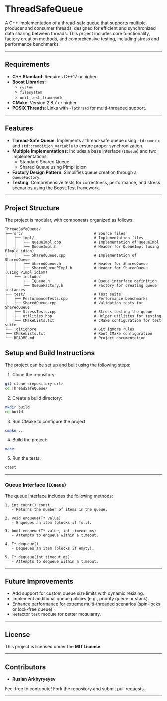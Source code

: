 # ThreadSafeQueue

A C++ implementation of a thread-safe queue that supports multiple producer and consumer threads, designed for efficient and synchronized data sharing between threads. This project includes core functionality, factory creation methods, and comprehensive testing, including stress and performance benchmarks.

---

## Requirements

- **C++ Standard**: Requires C++17 or higher.
- **Boost Libraries**:
  - `system`
  - `filesystem`
  - `unit_test_framework`
- **CMake**: Version 2.8.7 or higher.
- **POSIX Threads**: Links with `-lpthread` for multi-threaded support.

---

## Features

- **Thread-Safe Queue**: Implements a thread-safe queue using `std::mutex` and `std::condition_variable` to ensure proper synchronization.
- **Multiple Implementations**: Includes a base interface (`IQueue`) and two implementations:
  - Standard Shared Queue
  - Shared Queue using PImpl idiom
- **Factory Design Pattern**: Simplifies queue creation through a `QueueFactory`.
- **Testing**: Comprehensive tests for correctness, performance, and stress scenarios using the Boost.Test framework.

---

## Project Structure

The project is modular, with components organized as follows:

```plaintext
ThreadSafeQueue/
├── src/                                # Source files
│   ├── impl/                           # Implementation files
│   │   ├── QueueImpl.cpp               # Implementation of QueueImpl
│   │   ├── QueueImpl.h                 # Header for QueueImpl (using PImple idion)
│   │   ├── SharedQueue.cpp             # Implementation of SharedQueue
│   │   ├── SharedQueue.h               # Header for SharedQueue
│   │   ├── SharedQueuePImpl.h          # Header for SharedQueue (using PImpl idiom)
│   └── include/
│       ├── IQueue.h                    # Queue interface definition
│       ├── QueueFactory.h              # Factory for creating queue instances
├── test/                               # Test suite
│   ├── PerformanceTests.cpp            # Performance benchmarks
│   ├── SharedQueue.cpp                 # Validation tests for SharedQueue
│   ├── StressTests.cpp                 # Stress testing the queue
│   ├── utilities.hpp                   # Helper utilities for testing
│   └── CMakeLists.txt                  # CMake configuration for test suite
├── .gitignore                          # Git ignore rules
├── CMakeLists.txt                      # Root CMake configuration
└── README.md                           # Project documentation
```

## Setup and Build Instructions

The project can be set up and built using the following steps:

1. Clone the repository:
```bash
git clone <repository-url>
cd ThreadSafeQueue/
```
2. Create a build directory:
```bash
mkdir build
cd build
```

3. Run CMake to configure the project:
```bash
cmake ..
```
4. Build the project:
```bash
make
```

5. Run the tests:
```bash
ctest
```
---

### Queue Interface (`IQueue`)

The queue interface includes the following methods:

```plaintext
1. int count() const
   - Returns the number of items in the queue.

2. void enqueue(T* value)
   - Enqueues an item (blocks if full).

3. bool enqueue(T* value, int timeout_ms)
   - Attempts to enqueue within a timeout.

4. T* dequeue()
   - Dequeues an item (blocks if empty).

5. T* dequeue(int timeout_ms)
   - Attempts to dequeue within a timeout.
```
---

## Future Improvements

- Add support for custom queue size limits with dynamic resizing.
- Implement additional queue policies (e.g., priority queue or stack).
- Enhance performance for extreme multi-threaded scenarios (spin-locks or lock-free queue).
- Refactor `test` module for better modularity.

---

## License

This project is licensed under the **MIT License**.

---

## Contributors

- **Ruslan Arkhyryeyev**

Feel free to contribute! Fork the repository and submit pull requests.

---

